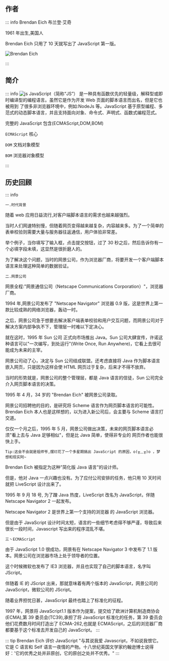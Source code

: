 ## 作者

::: info Brendan Eich
布兰登·艾奇

1961 年出生,美国人

Brendan Eich 只用了 10 天就写出了 JavaScript 第一版。

![Brendan Eich](/JavaScript/brendan-eich.jpeg)

:::

## 简介

::: info
![js](/JavaScript/js.png)
JavaScript（简称“JS”） 是一种具有函数优先的轻量级，解释型或即时编译型的编程语言。虽然它是作为开发 Web 页面的脚本语言而出名，但是它也被用到
了很多非浏览器环境中，例如:NodeJs 等。JavaScript 基于原型编程、多范式的动态脚本语言，并且支持面向对象、命令式、声明式、函数式编程范式。

完整的 JavaScript 包含(ECMAScript,DOM,BOM)

`ECMAScript` 核心

`DOM` 文档对象模型

`BOM` 浏览器对象模型

:::

## 历史回顾

::: info

`一.时代背景`

随着 web 应用日益流行,对客户端脚本语言的需求也越来越强烈。

当时人们网速特别慢，但随着网页变得越来越复杂，内容越来多。为了一个简单的表单校验则需要大量与服务器往返通信，用户体验非常差。

举个例子，当你填写了输入框，点击提交按钮，过了 30 秒之后，然后告诉你有一个必填字段未填，这显然是很折磨人的。

为了解决这个问题，当时的网景公司，作为浏览器厂商，将要开发一个客户端脚本语言来处理这种简单的数据验证。

`二.网景公司`

网景全程:"网景通信公司（Netscape Communications Corporation）"，浏览器厂商。

1994 年,网景公司发布了 "Netscape Navigator" 浏览器 0.9 版，这是世界上第一款比较成熟的网络浏览器，轰动一时。

之后，网景公司急于想要去解决客户端表单校验和用户交互问题，而网景公司对于解决方案内部争执不下，管理层一时难以下定决心。

就在这时，1995 年 Sun 公司 正式向市场推出 Java。Sun 公司大肆宣传，许诺这种语言可以"一次编写，到处运行"(Write Once, Run Anywhere)，它看上去很可能成为未来的主宰。

网景公司动了心，决定与 Sun 公司结成联盟。还考虑直接将 Java 作为脚本语言嵌入网页，只是因为这样会使 HTML 网页过于复杂，后来才不得不放弃。

当时的形势就是，网景公司的整个管理层，都是 Java 语言的信徒，Sun 公司完全介入网页脚本语言的决策。

1995 年 4 月，34 岁的 "Brendan Eich" 被网景公司录取。

网景公司招聘他的目的，是研究将 Scheme 语言作为网页脚本语言的可能性。Brendan Eich 本人也是这样想的，以为进入新公司后，会主要与 Scheme 语言打交道。

仅仅一个月之后，1995 年 5 月，网景公司做出决策，未来的网页脚本语言必须"看上去与 Java 足够相似"，但是比 Java 简单，使得非专业的 网页作者也能很快上手。

`Tip:这会不会就是祖师爷,摆烂花了一个多星期搞出 JavaScript 的原因，o(╥﹏╥)o ，梦想和现实阿~`

Brendan Eich 被指定为这种"简化版 Java 语言"的设计师。

但是，他对 Java 一点兴趣也没有。为了应付公司安排的任务，他只用 10 天时间就把 LiveScript 设计出来了。

1995 年 9 月 18 号, 为了蹭 Java 热度，LiveScript 改名为 JavaScript，伴随 Netscape Navigator 2 一起发布。

Netscape Navigator 2 是世界上第一个支持的浏览器 的 JavaScript 浏览器。

但是由于 JavaScript 设计时间太短，语言的一些细节考虑得不够严谨，导致后来很长一段时间，Javascript 写出来的程序混乱不堪。

`三丶ECMAScript`

由于 JavaScript 1.0 很成功，网景有在 Netscape Navigator 3 中发布了 1.1 版本。网景公司在浏览器市场上处于领导者的位置。

这个时候微软也发布了 IE3 浏览器，并且也实现了自己的脚本语言，名字叫 JScript。

伴随着 IE 的 JScript 出来，那就意味着有两个版本的 JavaScript，网景公司的 JavaScript，微软公司的 JScript。

随着业界担忧日甚，JavaScript 最终也踏上了标准化的征程。

1997 年，网景将 JavaScript1.1 版本作为提案，提交给了欧洲计算机制造商协会(ECMA),第 39 委员会(TC39),承担了将 JavaScript 标准化的任务，第 39 委员会他们花费数月时间打造出了 ECMA-262,也就是 ECMAScript，之后的浏览器厂商都要基于这个标准去开发自己的 JavaScript。
:::

::: tip Brendan Eich 评价 JavaScript
"与其说我爱 Javascript，不如说我恨它。它是 C 语言和 Self 语言一夜情的产物。十八世纪英国文学家约翰逊博士说得好：'它的优秀之处并非原创，它的原创之处并不优秀。"
:::
